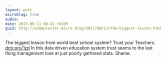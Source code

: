 ```yaml
---
layout: post
microblog: true
audio: 
date: 2017-08-11 08:41 +0100
guid: http://adamprocter.micro.blog/2017/08/11/the-biggest-lesson.html
---
```

The biggest lesson from world best school system? Trust your Teachers. [dctr.pro/1zd](http://dctr.pro/1zd) In this data driven education system trust seems to the last thing management look at just poorly gathered stats. Shame. 
